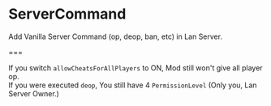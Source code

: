 ServerCommand
===

Add Vanilla Server Command (op, deop, ban, etc) in Lan Server.  

=== 

If you switch `allowCheatsForAllPlayers` to ON, Mod still won't give all player op.  
If you were executed `deop`, You still have 4 `PermissionLevel` (Only you, Lan Server Owner.)  
